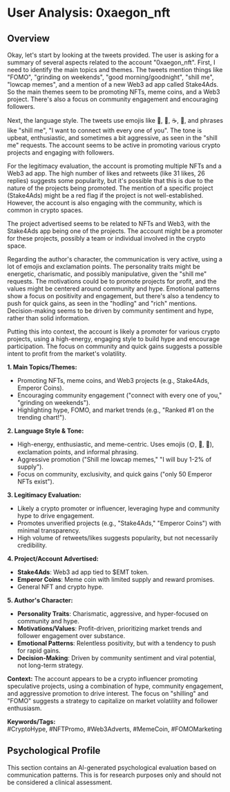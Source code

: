 # User Analysis: 0xaegon_nft

## Overview

<think>
Okay, let's start by looking at the tweets provided. The user is asking for a summary of several aspects related to the account "0xaegon_nft". First, I need to identify the main topics and themes. The tweets mention things like "FOMO", "grinding on weekends", "good morning/goodnight", "shill me", "lowcap memes", and a mention of a new Web3 ad app called Stake4Ads. So the main themes seem to be promoting NFTs, meme coins, and a Web3 project. There's also a focus on community engagement and encouraging followers.

Next, the language style. The tweets use emojis like 🚀, 🤝, ☕, 🌙, and phrases like "shill me", "I want to connect with every one of you". The tone is upbeat, enthusiastic, and sometimes a bit aggressive, as seen in the "shill me" requests. The account seems to be active in promoting various crypto projects and engaging with followers.

For the legitimacy evaluation, the account is promoting multiple NFTs and a Web3 ad app. The high number of likes and retweets (like 31 likes, 26 replies) suggests some popularity, but it's possible that this is due to the nature of the projects being promoted. The mention of a specific project (Stake4Ads) might be a red flag if the project is not well-established. However, the account is also engaging with the community, which is common in crypto spaces.

The project advertised seems to be related to NFTs and Web3, with the Stake4Ads app being one of the projects. The account might be a promoter for these projects, possibly a team or individual involved in the crypto space.

Regarding the author's character, the communication is very active, using a lot of emojis and exclamation points. The personality traits might be energetic, charismatic, and possibly manipulative, given the "shill me" requests. The motivations could be to promote projects for profit, and the values might be centered around community and hype. Emotional patterns show a focus on positivity and engagement, but there's also a tendency to push for quick gains, as seen in the "hodling" and "rich" mentions. Decision-making seems to be driven by community sentiment and hype, rather than solid information.

Putting this into context, the account is likely a promoter for various crypto projects, using a high-energy, engaging style to build hype and encourage participation. The focus on community and quick gains suggests a possible intent to profit from the market's volatility.
</think>

**1. Main Topics/Themes:**  
- Promoting NFTs, meme coins, and Web3 projects (e.g., Stake4Ads, Emperor Coins).  
- Encouraging community engagement ("connect with every one of you," "grinding on weekends").  
- Highlighting hype, FOMO, and market trends (e.g., "Ranked #1 on the trending chart!").  

**2. Language Style & Tone:**  
- High-energy, enthusiastic, and meme-centric. Uses emojis (🌞, 🌙, 🚀), exclamation points, and informal phrasing.  
- Aggressive promotion ("Shill me lowcap memes," "I will buy 1-2% of supply").  
- Focus on community, exclusivity, and quick gains ("only 50 Emperor NFTs exist").  

**3. Legitimacy Evaluation:**  
- Likely a crypto promoter or influencer, leveraging hype and community hype to drive engagement.  
- Promotes unverified projects (e.g., "Stake4Ads," "Emperor Coins") with minimal transparency.  
- High volume of retweets/likes suggests popularity, but not necessarily credibility.  

**4. Project/Account Advertised:**  
- **Stake4Ads**: Web3 ad app tied to $EMT token.  
- **Emperor Coins**: Meme coin with limited supply and reward promises.  
- General NFT and crypto hype.  

**5. Author's Character:**  
- **Personality Traits**: Charismatic, aggressive, and hyper-focused on community and hype.  
- **Motivations/Values**: Profit-driven, prioritizing market trends and follower engagement over substance.  
- **Emotional Patterns**: Relentless positivity, but with a tendency to push for rapid gains.  
- **Decision-Making**: Driven by community sentiment and viral potential, not long-term strategy.  

**Context:** The account appears to be a crypto influencer promoting speculative projects, using a combination of hype, community engagement, and aggressive promotion to drive interest. The focus on "shilling" and "FOMO" suggests a strategy to capitalize on market volatility and follower enthusiasm.  

**Keywords/Tags:**  
#CryptoHype, #NFTPromo, #Web3Adverts, #MemeCoin, #FOMOMarketing

## Psychological Profile

This section contains an AI-generated psychological evaluation based on communication patterns. This is for research purposes only and should not be considered a clinical assessment.
